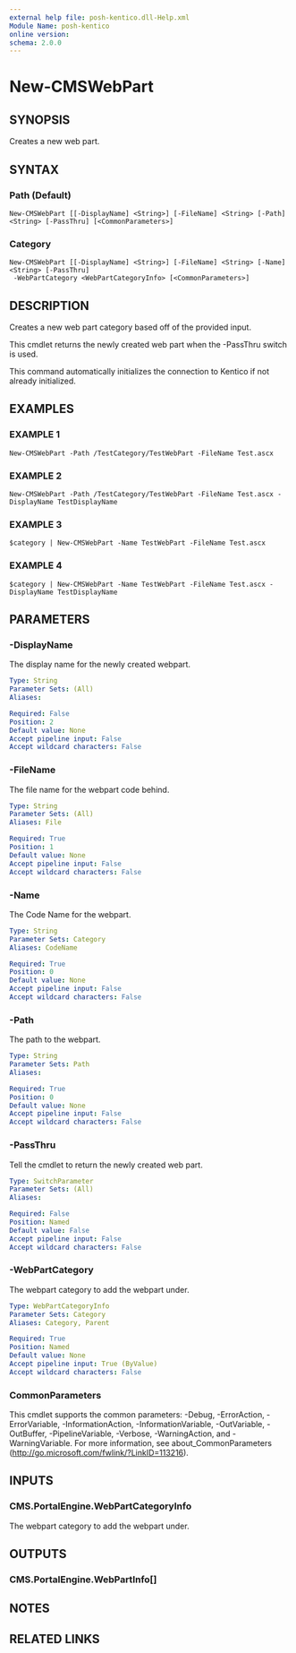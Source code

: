 ```yaml
---
external help file: posh-kentico.dll-Help.xml
Module Name: posh-kentico
online version:
schema: 2.0.0
---
```


# New-CMSWebPart

## SYNOPSIS
Creates a new web part.

## SYNTAX

### Path (Default)
```
New-CMSWebPart [[-DisplayName] <String>] [-FileName] <String> [-Path] <String> [-PassThru] [<CommonParameters>]
```

### Category
```
New-CMSWebPart [[-DisplayName] <String>] [-FileName] <String> [-Name] <String> [-PassThru]
 -WebPartCategory <WebPartCategoryInfo> [<CommonParameters>]
```

## DESCRIPTION
Creates a new web part category based off of the provided input.

This cmdlet returns the newly created web part when the -PassThru switch is used.

This command automatically initializes the connection to Kentico if not already initialized.

## EXAMPLES

### EXAMPLE 1
```
New-CMSWebPart -Path /TestCategory/TestWebPart -FileName Test.ascx
```

### EXAMPLE 2
```
New-CMSWebPart -Path /TestCategory/TestWebPart -FileName Test.ascx -DisplayName TestDisplayName
```

### EXAMPLE 3
```
$category | New-CMSWebPart -Name TestWebPart -FileName Test.ascx
```

### EXAMPLE 4
```
$category | New-CMSWebPart -Name TestWebPart -FileName Test.ascx -DisplayName TestDisplayName
```

## PARAMETERS

### -DisplayName
The display name for the newly created webpart.

```yaml
Type: String
Parameter Sets: (All)
Aliases:

Required: False
Position: 2
Default value: None
Accept pipeline input: False
Accept wildcard characters: False
```

### -FileName
The file name for the webpart code behind.

```yaml
Type: String
Parameter Sets: (All)
Aliases: File

Required: True
Position: 1
Default value: None
Accept pipeline input: False
Accept wildcard characters: False
```

### -Name
The Code Name for the webpart.

```yaml
Type: String
Parameter Sets: Category
Aliases: CodeName

Required: True
Position: 0
Default value: None
Accept pipeline input: False
Accept wildcard characters: False
```

### -Path
The path to the webpart.

```yaml
Type: String
Parameter Sets: Path
Aliases:

Required: True
Position: 0
Default value: None
Accept pipeline input: False
Accept wildcard characters: False
```

### -PassThru
Tell the cmdlet to return the newly created web part.

```yaml
Type: SwitchParameter
Parameter Sets: (All)
Aliases:

Required: False
Position: Named
Default value: False
Accept pipeline input: False
Accept wildcard characters: False
```

### -WebPartCategory
The webpart category to add the webpart under.

```yaml
Type: WebPartCategoryInfo
Parameter Sets: Category
Aliases: Category, Parent

Required: True
Position: Named
Default value: None
Accept pipeline input: True (ByValue)
Accept wildcard characters: False
```

### CommonParameters
This cmdlet supports the common parameters: -Debug, -ErrorAction, -ErrorVariable, -InformationAction, -InformationVariable, -OutVariable, -OutBuffer, -PipelineVariable, -Verbose, -WarningAction, and -WarningVariable.
For more information, see about_CommonParameters (http://go.microsoft.com/fwlink/?LinkID=113216).

## INPUTS

### CMS.PortalEngine.WebPartCategoryInfo
The webpart category to add the webpart under.

## OUTPUTS

### CMS.PortalEngine.WebPartInfo[]

## NOTES

## RELATED LINKS
